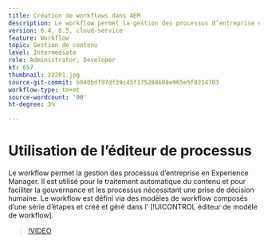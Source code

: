 ```yaml
---
title: Création de workflows dans AEM
description: Le workflow permet la gestion des processus d’entreprise en Experience Manager. Il est utilisé pour le traitement automatique du contenu et pour faciliter la gouvernance et les processus nécessitant une prise de décision humaine.
version: 6.4, 6.5, cloud-service
feature: Workflow
topic: Gestion de contenu
level: Intermediate
role: Administrator, Developer
kt: 657
thumbnail: 22201.jpg
source-git-commit: b040bdf97df39c45f175288608e965e5f0214703
workflow-type: tm+mt
source-wordcount: '90'
ht-degree: 3%

---
```



# Utilisation de l’éditeur de processus

Le workflow permet la gestion des processus d’entreprise en Experience Manager. Il est utilisé pour le traitement automatique du contenu et pour faciliter la gouvernance et les processus nécessitant une prise de décision humaine. Le workflow est défini via des modèles de workflow composés d’une série d’étapes et créé et géré dans l’ [!UICONTROL éditeur de modèle de workflow].

>[!VIDEO](https://video.tv.adobe.com/v/22201/?quality=12&learn=on)
